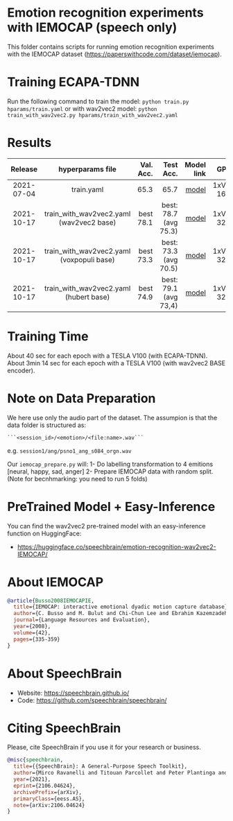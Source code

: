# Emotion recognition experiments with IEMOCAP (speech only)
This folder contains scripts for running emotion recognition experiments with the IEMOCAP dataset (https://paperswithcode.com/dataset/iemocap).

# Training ECAPA-TDNN
Run the following command to train the model:
`python train.py hparams/train.yaml`
or with wav2vec2 model:
`python train_with_wav2vec2.py hparams/train_with_wav2vec2.yaml`

# Results
| Release | hyperparams file | Val. Acc. | Test Acc. | Model link | GPUs |
|:-------------:|:---------------------------:| -----:| -----:| --------:| :-----------:|
| 2021-07-04 | train.yaml |  65.3 | 65.7 | [model](https://drive.google.com/drive/folders/1U9SiO4KkCNBKfxilXzJqBZ_k-vHz4ltV?usp=sharing) | 1xV100 16GB |
| 2021-10-17 | train_with_wav2vec2.yaml (wav2vec2 base) |  best 78.1 | best: 78.7 (avg 75.3) | [model](https://drive.google.com/drive/u/0/folders/11iZkcxvXYPnhf1yfYO_WVfRpGbN6HmNw) | 1xV100 32GB |
| 2021-10-17 | train_with_wav2vec2.yaml (voxpopuli base) |  best 73.3 | best: 73.3 (avg 70.5) | [model](https://drive.google.com/drive/u/0/folders/1hCL2vCQe2WS5wv5LU7JYkh7QSHNH9m4d) | 1xV100 32GB |
| 2021-10-17 | train_with_wav2vec2.yaml (hubert base) |  best 74.9  | best: 79.1 (avg 73,4) | [model](https://drive.google.com/drive/u/0/folders/1m8xggbhbsXHedMbF6dNVkNEW1bfGTjvi) | 1xV100 32GB |

# Training Time
About 40 sec for each epoch with a TESLA V100 (with ECAPA-TDNN).
About 3min 14 sec for each epoch with a TESLA V100 (with wav2vec2 BASE encoder).

# Note on Data Preparation
We here use only the audio part of the dataset. The assumpion is that the data folder is structured as:

    ```<session_id>/<emotion>/<file:name>.wav```

e.g. ```session1/ang/psno1_ang_s084_orgn.wav```

Our `iemocap_prepare.py` will:
1- Do labelling transformation to 4 emitions [neural, happy, sad, anger]
2- Prepare IEMOCAP data with random split. (Note for becnhmarking: you need to run 5 folds)

# PreTrained Model + Easy-Inference
You can find the wav2vec2 pre-trained model with an easy-inference function on HuggingFace:
- https://huggingface.co/speechbrain/emotion-recognition-wav2vec2-IEMOCAP/


# **About IEMOCAP**

```bibtex
@article{Busso2008IEMOCAPIE,
  title={IEMOCAP: interactive emotional dyadic motion capture database},
  author={C. Busso and M. Bulut and Chi-Chun Lee and Ebrahim Kazemzadeh and Emily Mower Provost and Samuel Kim and J. N. Chang and Sungbok Lee and Shrikanth S. Narayanan},
  journal={Language Resources and Evaluation},
  year={2008},
  volume={42},
  pages={335-359}
}
```

# **About SpeechBrain**
- Website: https://speechbrain.github.io/
- Code: https://github.com/speechbrain/speechbrain/

# **Citing SpeechBrain**
Please, cite SpeechBrain if you use it for your research or business.

```bibtex
@misc{speechbrain,
  title={{SpeechBrain}: A General-Purpose Speech Toolkit},
  author={Mirco Ravanelli and Titouan Parcollet and Peter Plantinga and Aku Rouhe and Samuele Cornell and Loren Lugosch and Cem Subakan and Nauman Dawalatabad and Abdelwahab Heba and Jianyuan Zhong and Ju-Chieh Chou and Sung-Lin Yeh and Szu-Wei Fu and Chien-Feng Liao and Elena Rastorgueva and François Grondin and William Aris and Hwidong Na and Yan Gao and Renato De Mori and Yoshua Bengio},
  year={2021},
  eprint={2106.04624},
  archivePrefix={arXiv},
  primaryClass={eess.AS},
  note={arXiv:2106.04624}
}
```

